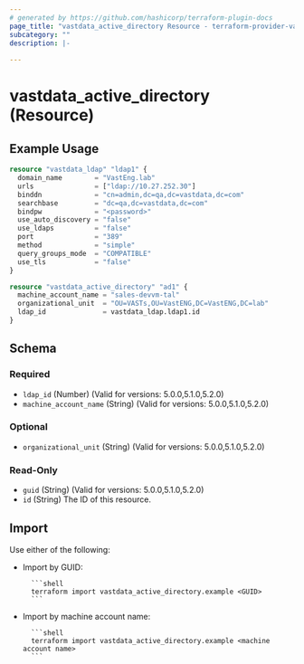 ```yaml
---
# generated by https://github.com/hashicorp/terraform-plugin-docs
page_title: "vastdata_active_directory Resource - terraform-provider-vastdata"
subcategory: ""
description: |-
  
---
```


# vastdata_active_directory (Resource)



## Example Usage

```terraform
resource "vastdata_ldap" "ldap1" {
  domain_name        = "VastEng.lab"
  urls               = ["ldap://10.27.252.30"]
  binddn             = "cn=admin,dc=qa,dc=vastdata,dc=com"
  searchbase         = "dc=qa,dc=vastdata,dc=com"
  bindpw             = "<password>"
  use_auto_discovery = "false"
  use_ldaps          = "false"
  port               = "389"
  method             = "simple"
  query_groups_mode  = "COMPATIBLE"
  use_tls            = "false"
}

resource "vastdata_active_directory" "ad1" {
  machine_account_name = "sales-devvm-tal"
  organizational_unit  = "OU=VASTs,OU=VastENG,DC=VastENG,DC=lab"
  ldap_id              = vastdata_ldap.ldap1.id
}
```

<!-- schema generated by tfplugindocs -->
## Schema

### Required

- `ldap_id` (Number) (Valid for versions: 5.0.0,5.1.0,5.2.0)
- `machine_account_name` (String) (Valid for versions: 5.0.0,5.1.0,5.2.0)

### Optional

- `organizational_unit` (String) (Valid for versions: 5.0.0,5.1.0,5.2.0)

### Read-Only

- `guid` (String) (Valid for versions: 5.0.0,5.1.0,5.2.0)
- `id` (String) The ID of this resource.

## Import

Use either of the following:
- Import by GUID:

        ```shell
        terraform import vastdata_active_directory.example <GUID>
        ```
- Import by machine account name:

        ```shell
        terraform import vastdata_active_directory.example <machine account name>
        ```
